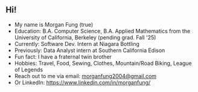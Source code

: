 ## Hi!


- My name is Morgan Fung (true)
- Education: B.A. Computer Science, B.A. Applied Mathematics from the University of California, Berkeley (pending grad. Fall '25)
- Currently: Software Dev. Intern at Niagara Bottling
- Previously: Data Analyst intern at Southern California Edison
- Fun fact: I have a fraternal twin brother
- Hobbies: Travel, Food, Sewing, Clothes, Mountain/Road Biking, League of Legends
- Reach out to me via email: morganfung2004@gmail.com
- Or LinkedIn: https://www.linkedin.com/in/morganfung/
